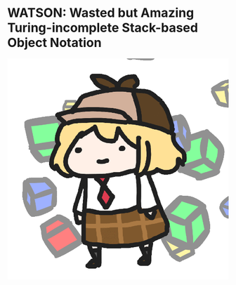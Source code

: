 # WATSON: Wasted but Amazing Turing-incomplete Stack-based Object Notation

![WATSON](./doc/img/watson.gif)
